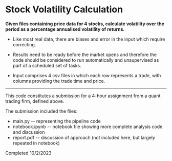 
# Stock Volatility Calculation


**Given files containing price data for 4 stocks, calculate volatility over the period as a percentage annualised volatility of returns.**

- Like most real data, there are biases and error in the input which require correcting.

- Results need to be ready before the market opens and therefore the code should be considered to run automatically and unsupervised as part of a scheduled set of tasks.

- Input comprises 4 csv files in which each row represents a trade, with columns providing the trade time and price.

--- 

This code constitutes a submission for a 4-hour assignment from a quant trading firm, defined above.

The submission included the files:
- main.py -- representing the pipeline code
- notebook.ipynb -- notebook file showing more complete analysis code and discussion
- report.pdf -- discussion of approach (not included here, but largely repeated in notebook)

Completed 10/2/2023
 
